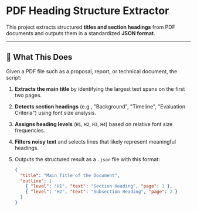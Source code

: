# PDF Heading Structure Extractor

This project extracts structured **titles and section headings** from PDF documents and outputs them in a standardized **JSON format**.

---

## 📌 What This Does

Given a PDF file such as a proposal, report, or technical document, the script:

1. **Extracts the main title** by identifying the largest text spans on the first two pages.
2. **Detects section headings** (e.g., "Background", "Timeline", "Evaluation Criteria") using font size analysis.
3. **Assigns heading levels** (`H1`, `H2`, `H3`, `H4`) based on relative font size frequencies.
4. **Filters noisy text** and selects lines that likely represent meaningful headings.
5. Outputs the structured result as a `.json` file with this format:

   ```json
   {
     "title": "Main Title of the Document",
     "outline": [
       { "level": "H1", "text": "Section Heading", "page": 1 },
       { "level": "H2", "text": "Subsection Heading", "page": 2 }
     ]
   }
